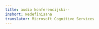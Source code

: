 ```yaml
---
title: audio konferencijski--
inshort: Nedefinisana
translator: Microsoft Cognitive Services
---
```




